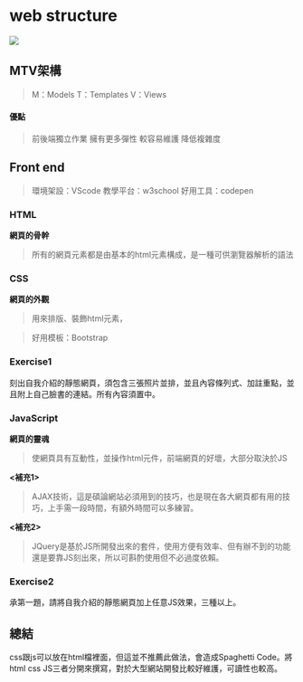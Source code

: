 # web structure

![](https://i.imgur.com/gEKUsov.png)

## MTV架構
> M：Models
T：Templates
V：Views
#### 優點
> 前後端獨立作業
擁有更多彈性
較容易維護
降低複雜度

## Front end 
> 環境架設：VScode
> 教學平台：w3school
好用工具：codepen

### HTML
**網頁的骨幹**
> 所有的網頁元素都是由基本的html元素構成，是一種可供瀏覽器解析的語法


### CSS
**網頁的外觀**
>用來排版、裝飾html元素，

> 好用模板：Bootstrap

### Exercise1 
刻出自我介紹的靜態網頁，須包含三張照片並排，並且內容條列式、加註重點，並且附上自己臉書的連結。所有內容須置中。



### JavaScript

**網頁的靈魂**
> 使網頁具有互動性，並操作html元件，前端網頁的好壞，大部分取決於JS

**<補充1>** 
> AJAX技術，這是碩論網站必須用到的技巧，也是現在各大網頁都有用的技巧，上手需一段時間，有額外時間可以多練習。

**<補充2>** 
> JQuery是基於JS所開發出來的套件，使用方便有效率、但有辦不到的功能還是要靠JS刻出來，所以可斟酌使用但不必過度依賴。 


### Exercise2 
承第一題，請將自我介紹的靜態網頁加上任意JS效果，三種以上。

## 總結

css跟js可以放在html檔裡面，但這並不推薦此做法，會造成Spaghetti Code。將html css JS三者分開來撰寫，對於大型網站開發比較好維護，可讀性也較高。
